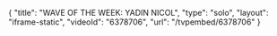 {
    "title": "WAVE OF THE WEEK: YADIN NICOL",
    "type": "solo",
    "layout": "iframe-static",
    "videoId": "6378706",
    "url": "\/tvpembed\/6378706"
}